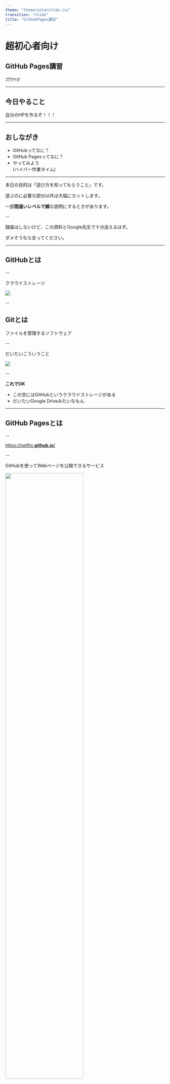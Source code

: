 ```yaml
---
theme: "theme/solarslide.css"
transition: "slide"
title: "GitHubPages講習"
---
```


# 超初心者向け
## GitHub Pages講習
ｺﾜｸﾅｲﾖ!

---

## 今日やること

自分のHPを作るぞ！！！

---

## おしながき

* GitHubってなに？
* GitHub Pagesってなに？
* やってみよう<br>
(ハイパー作業タイム)


---


本日の目的は「遊び方を知ってもらうこと」です。

遊ぶのに必要な部分以外は大幅にカットします。

一部**間違いレベルで雑**な説明にするときがあります。

--

録画はしないけど、この資料とGoogle先生で十分追えるはず。

ダメそうなら言ってください。

---

## GitHubとは

--

クラウドストレージ

![](img/03-13-01-45-41.png)

--


## Gitとは

ファイルを管理するソフトウェア

--

だいたいこういうこと

![](img/03-13-01-37-13.png)

--

**これでOK**


* この世にはGitHubというクラウドストレージがある
* だいたいGoogle Driveみたいなもん

---

## GitHub Pagesとは

--

[https://netflix.**github.io**/](https://netflix.github.io/)

--

GitHubを使ってWebページを公開できるサービス

<img src="img/03-13-01-59-19.png" style="width: 70%; border: none; box-shadow:none;transform:rotate(0deg)"/>

https://github.com/Netflix/netflix.github.com

--

* Webページの内容はHTMLによって書かれている
* GitHubにはファイルを置くことができる

「GitHubに置いたHTMLからWebページ公開できたら楽だな～」

↑これが**GitHub Pages**

---

## おさらい

* GitHubとは**クラウドストレージ** (Googleドライブ的なやつ) である
* アップロードしたHTMLファイルを**Webページとして公開**する機能がGitHub Pages
* 今からそれをやる

---

## 実践編


1. GitHubのユーザー登録
1. ファイルの置き場を作る
1. HTMLのアップロード
1. ページの公開

<small>有識者へ：Gitの導入は時間余ったらやる予定</small>
---

### GitHubのユーザー登録

これの通りに進める

最後は **[skip this for now]** でOK

[GitHubアカウントの作成方法 (2021年版)](https://qiita.com/ayatokura/items/9eabb7ae20752e6dc79d)


---

### ファイルの置き場を作る

リポジトリ (フォルダの上位版的なやつ)を作る<br>

![](img/03-13-02-56-31.png)

--

何でもいいので適当な名前をつける<br>
考えるのが嫌なら画像と同じでも大丈夫

![](img/03-13-03-00-43.png)

--

ここにチェック

![](img/03-13-03-01-54.png)


--

ここを押すと完了


![](img/03-13-03-02-35.png)

---

## HTMLのアップロード

サンプルのファイルを適当な場所にダウンロード<br>
まずはこのHTMLを公開する

[サンプル](https://github.com/Suzukeh/GitHubPages_kosyu/releases/download/1/index.html)


--

アップロード

![](img/03-13-02-38-57.png)

--

![](img/03-13-02-46-49.png)

--

**Commit changes**を押したらアップロード完了

![](img/03-13-02-47-14.png)

--

`index.html`があるはず

![](img/03-13-02-52-21.png)

---

### ページの公開

設定を開く


![](img/03-13-03-05-31.png)

--

Pagesに移動

![](img/03-13-03-05-59.png)

--

mainを選択して、Saveを押すと完了

![](img/03-13-03-07-38.png)

---

## できた

クリックして公開されたページを見てみよう！

デモ: https://github.com/Suzukeh/GitHubPages_kosyu

![](img/03-13-03-15-21.png)

---

## まとめ

* GitHubはGoogleドライブみたいなもの
* 簡単にHPが公開できる
* すごい

気になった人は色々いじってみてね

---

**suzukeの作例**

[GitHub](https://github.com/Suzukeh)

* https://www.suzuke.dev/ ブログのような何か

* https://slide.suzuke.dev/ スライドを公開してるとこ

---

時間余ったら

### Gitのインストール

**Windows / Mac**

[GitHub Desktop](https://desktop.github.com/)

**Linux (WSL)**
```bash:
sudo apt-get install git
```

--

### GitとGitHubの接続

SSH接続をすると、アカウントを紐付けられる

みんなsolでやったはずだしできるよね

https://qiita.com/shizuma/items/2b2f873a0034839e47ce

---

### Gitコマンドの使い方 (今回の内容に使う分)

**GitHubからダウンロード** `clone`コマンド

<img src="img/03-13-03-34-13.png" style="width: 50%; border: none; box-shadow:none;transform:rotate(0deg)"/>

```bash:
#git clone <GitHubで作ったリポジトリのURL>.git

git clone https://github.com/Suzukeh/GitHubPages_kosyu.git
```

--

**変更を登録 その1**

`add`コマンド

```bash:
#git add <変更を登録したいもの>

git add .
```

--

**変更を登録 その2**

`commit`コマンド

```bash:
#git commit -m <変更に関するコメント 日本語も可>

git commit -m "add index.html"
```

--

**変更をGitHubにアップロード**

`push`コマンド

```bash:
git push
```

--

**GitHubと同期**

`pull`コマンド

```bash:
git pull
```